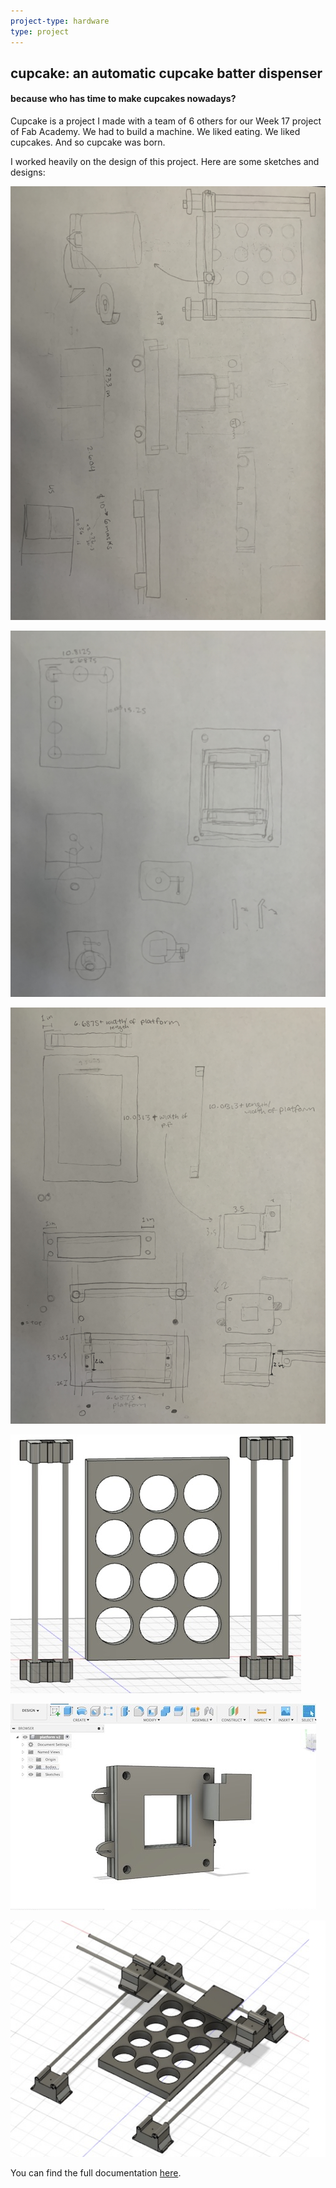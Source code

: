 ```yaml
---
project-type: hardware 
type: project
---
```

## cupcake: an automatic cupcake batter dispenser
#### because who has time to make cupcakes nowadays?

Cupcake is a project I made with a team of 6 others for our Week 17 project of Fab Academy. We had to build a machine. We liked eating. We liked cupcakes. And so cupcake was born.

I worked heavily on the design of this project. Here are some sketches and designs:

![cupcake sketch1](/assets/pics/project_pics/cupcake/cupcake1.png)

![cupcake sketch2](/assets/pics/project_pics/cupcake/cupcake2.png)

![cupcake sketch3](/assets/pics/project_pics/cupcake/cupcake3.png)

![cupcake sketch4](/assets/pics/project_pics/cupcake/cupcake4.png)

![cupcake sketch5](/assets/pics/project_pics/cupcake/cupcake5.png)

![cupcake sketch6](/assets/pics/project_pics/cupcake/cupcake6.png)

You can find the full documentation [here](https://fabacademy.org/2020/labs/charlotte/students/elaine-liu/assignments/week17/).